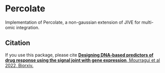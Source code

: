 # Percolate

Implementation of Percolate, a non-gaussian extension of JIVE for multi-omic integration.

## Citation

If you use this package, please cite <a href="https://www.biorxiv.org/content/10.1101/2022.09.11.507473v1"><b>Designing DNA-based predictors of drug response using the signal joint with gene expression</b>, Mourragui et al 2022, Biorxiv.</a>